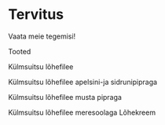 # Tervitus

Vaata meie tegemisi!

Tooted

Külmsuitsu lõhefilee
[](https://user-images.githubusercontent.com/81916500/114322488-45168400-9b29-11eb-8bc4-720a50d26d11.jpg)

Külmsuitsu lõhefilee apelsini-ja sidrunipipraga
[](https://user-images.githubusercontent.com/81916500/114322822-e4884680-9b2a-11eb-8a89-15edefed370f.jpg)

Külmsuitsu lõhefilee musta pipraga
[](https://user-images.githubusercontent.com/81916500/114322767-ab4fd680-9b2a-11eb-9035-6095ebb1b24f.jpg)

Külmsuitsu lõhefilee meresoolaga
[](https://user-images.githubusercontent.com/81916500/114322873-2b763c00-9b2b-11eb-8d88-8dd3db2c5d64.jpg)
Lõhekreem
[](https://user-images.githubusercontent.com/81916500/114322800-cde1ef80-9b2a-11eb-97b0-988943a2a60e.jpg)

[](https://user-images.githubusercontent.com/81916500/114322021-b274e580-9b26-11eb-81d3-9a2424d91a0d.jpg)

